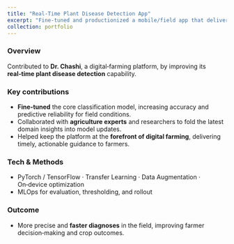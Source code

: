 ```yaml
---
title: "Real‑Time Plant Disease Detection App"
excerpt: "Fine‑tuned and productionized a mobile/field app that delivers real‑time plant disease predictions to farmers <br/><img src='/images/rsz_3original-bd04b48ac3faa8389e481cd9f26dc83b.png'>"
collection: portfolio
---
```


### Overview
Contributed to **Dr. Chashi**, a digital‑farming platform, by improving its **real‑time plant disease detection** capability.

### Key contributions
- **Fine‑tuned** the core classification model, increasing accuracy and predictive reliability for field conditions.
- Collaborated with **agriculture experts** and researchers to fold the latest domain insights into model updates.
- Helped keep the platform at the **forefront of digital farming**, delivering timely, actionable guidance to farmers.

### Tech & Methods
- PyTorch / TensorFlow · Transfer Learning · Data Augmentation · On‑device optimization
- MLOps for evaluation, thresholding, and rollout

### Outcome
- More precise and **faster diagnoses** in the field, improving farmer decision‑making and crop outcomes.

